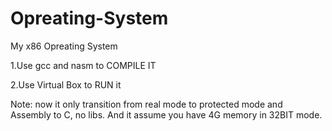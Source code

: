 # Opreating-System
My x86 Opreating System

1.Use gcc and nasm to COMPILE IT

2.Use Virtual Box to RUN it

Note: 
now it only transition from real mode to protected mode and Assembly to C, no libs.
And it assume you have 4G memory in 32BIT mode.
